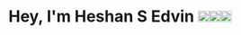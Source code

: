 ### <h1>Hey, I'm Heshan S Edvin <img src='https://raw.githubusercontent.com/heshan-s-edvin/heshan-s-edvin/main/Hi.gif' width=20px><img src='https://raw.githubusercontent.com/heshan-s-edvin/heshan-s-edvin/main/Hi.gif' width=20px><img src='https://raw.githubusercontent.com/heshan-s-edvin/heshan-s-edvin/main/Hi.gif' width=20px>

